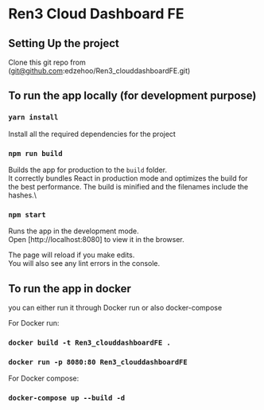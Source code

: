 # Ren3 Cloud Dashboard FE

## Setting Up the project

Clone this git repo from (git@github.com:edzehoo/Ren3_clouddashboardFE.git)


## To run the app locally (for development purpose)


### `yarn install`

Install all the required dependencies for the project


### `npm run build`

Builds the app for production to the `build` folder.\
It correctly bundles React in production mode and optimizes the build for the best performance.
The build is minified and the filenames include the hashes.\


### `npm start`

Runs the app in the development mode.\
Open [http://localhost:8080] to view it in the browser.

The page will reload if you make edits.\
You will also see any lint errors in the console.


## To run the app in docker

you can either run it through Docker run or also docker-compose

For Docker run:

### `docker build -t Ren3_clouddashboardFE .`

### `docker run -p 8080:80 Ren3_clouddashboardFE`

For Docker compose:

### `docker-compose up --build -d`

